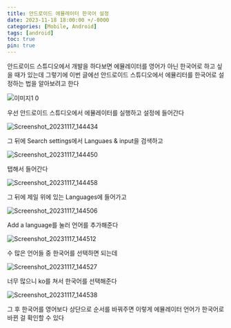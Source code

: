 ```yaml
---
title: 안드로이드 에뮬레이터 한국어 설정
date: 2023-11-18 18:00:00 +/-0000
categories: [Mobile, Android]
tags: [android]
toc: true
pin: true
---
```


안드로이드 스튜디오에서 개발을 하다보면 에뮬레이터를 영어가 아닌
한국어로 하고 싶을 때가 있는데 그렇기에 이번 글에선 안드로이드 스튜디오에서 에뮬리터를 한국어로 설정하는 법을 알아보려고 한다

![이미지1 0](https://github.com/JangWoojun/JangWoojun/assets/102157871/5ff86e80-eda6-4a68-b772-6674e373db1f)

우선 안드로이드 스튜디오에서 에뮬레이터를 실행하고 설정에 들어간다

![Screenshot_20231117_144434](https://github.com/JangWoojun/JangWoojun/assets/102157871/f1b93bfc-18ab-4838-977f-25f26bbae7d4)

그 뒤에 Search settings에서 Languaes & input을 검색하고

![Screenshot_20231117_144450](https://github.com/JangWoojun/JangWoojun/assets/102157871/e6c7d4b5-c112-4fd4-84b5-85717ee48c5c)

탭해서 들어간다

![Screenshot_20231117_144458](https://github.com/JangWoojun/JangWoojun/assets/102157871/b4df0261-4ab4-4495-81d9-f8cef1975710)

그 뒤에 제일 위에 있는 Languages에 들어가고

![Screenshot_20231117_144506](https://github.com/JangWoojun/JangWoojun/assets/102157871/b036fa04-ca6e-41f6-a05f-026fe251c7c8)

Add a language를 눌러 언어를 추가해준다

![Screenshot_20231117_144512](https://github.com/JangWoojun/JangWoojun/assets/102157871/776b2647-86ec-4a43-94f4-de58da9379ea)

수 많은 언어들 중 한국어를 선택하면 되는데

![Screenshot_20231117_144527](https://github.com/JangWoojun/JangWoojun/assets/102157871/dee8acb5-8872-41bf-92e5-83b9055b96b9)

너무 많으니 ko를 쳐서 한국어를 선택해준다

![Screenshot_20231117_144538](https://github.com/JangWoojun/JangWoojun/assets/102157871/c3f5bada-2738-4bf1-9c58-9da1b12b362f)

그 후 한국어를 영어보다 상단으로 순서를 바꿔주면 이렇게 에뮬레이터 언어가 한국어로 바뀐 걸 확인할 수 있다


